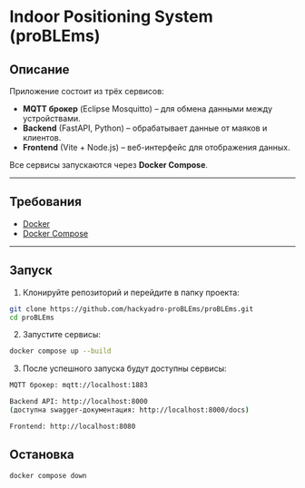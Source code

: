 # Indoor Positioning System (proBLEms)

## Описание
Приложение состоит из трёх сервисов:
- **MQTT брокер** (Eclipse Mosquitto) – для обмена данными между устройствами.
- **Backend** (FastAPI, Python) – обрабатывает данные от маяков и клиентов.
- **Frontend** (Vite + Node.js) – веб-интерфейс для отображения данных.

Все сервисы запускаются через **Docker Compose**.

---

## Требования
- [Docker](https://docs.docker.com/get-docker/)
- [Docker Compose](https://docs.docker.com/compose/install/)

---

## Запуск

1. Клонируйте репозиторий и перейдите в папку проекта:

```bash
git clone https://github.com/hackyadro-proBLEms/proBLEms.git
cd proBLEms
```

2. Запустите сервисы:
```bash
docker compose up --build
```

3. После успешного запуска будут доступны сервисы:
```bash
MQTT брокер: mqtt://localhost:1883

Backend API: http://localhost:8000
(доступна swagger-документация: http://localhost:8000/docs)

Frontend: http://localhost:8080
```

## Остановка
```bash
docker compose down
```
